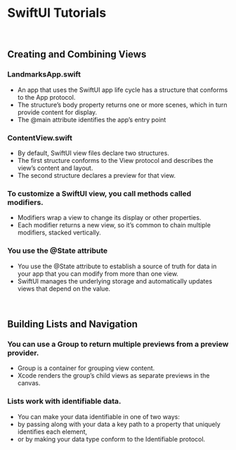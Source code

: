 # SwiftUI Tutorials

<br>

## Creating and Combining Views

### LandmarksApp.swift
- An app that uses the SwiftUI app life cycle has a structure that conforms to the App protocol. 
- The structure’s body property returns one or more scenes, which in turn provide content for display.
- The @main attribute identifies the app’s entry point

### ContentView.swift
- By default, SwiftUI view files declare two structures.
- The first structure conforms to the View protocol and describes the view’s content and layout.
- The second structure declares a preview for that view.

### To customize a SwiftUI view, you call methods called modifiers.
- Modifiers wrap a view to change its display or other properties.
- Each modifier returns a new view, so it’s common to chain multiple modifiers, stacked vertically.

### You use the @State attribute
- You use the @State attribute to establish a source of truth for data in your app that you can modify from more than one view.
- SwiftUI manages the underlying storage and automatically updates views that depend on the value.

<br>

## Building Lists and Navigation

### You can use a Group to return multiple previews from a preview provider.
- Group is a container for grouping view content. 
- Xcode renders the group’s child views as separate previews in the canvas.

### Lists work with identifiable data.
- You can make your data identifiable in one of two ways: 
- by passing along with your data a key path to a property that uniquely identifies each element,
- or by making your data type conform to the Identifiable protocol.
